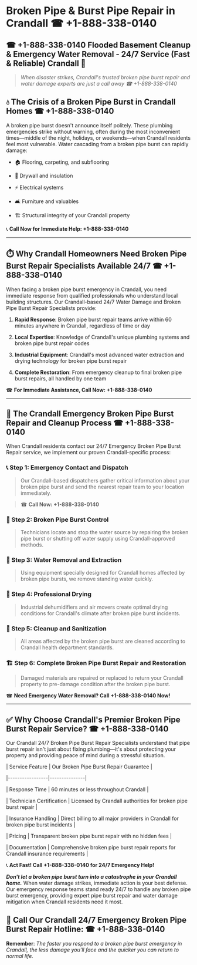 # Broken Pipe & Burst Pipe Repair in Crandall ☎ +1-888-338-0140  
## ☎ +1-888-338-0140 Flooded Basement Cleanup & Emergency Water Removal - 24/7 Service (Fast & Reliable) Crandall 🚨  

> *When disaster strikes, Crandall's trusted broken pipe burst repair and water damage experts are just a call away ☎ +1-888-338-0140*  

## 💧 The Crisis of a Broken Pipe Burst in Crandall Homes ☎ +1-888-338-0140  

A broken pipe burst doesn't announce itself politely. These plumbing emergencies strike without warning, often during the most inconvenient times—middle of the night, holidays, or weekends—when Crandall residents feel most vulnerable. Water cascading from a broken pipe burst can rapidly damage:  

* 🏠 Flooring, carpeting, and subflooring  
* 🧱 Drywall and insulation  
* ⚡ Electrical systems  
* 🛋️ Furniture and valuables  
* 🏗️ Structural integrity of your Crandall property  

📞 **Call Now for Immediate Help: +1-888-338-0140**  

---  

## ⏱️ Why Crandall Homeowners Need Broken Pipe Burst Repair Specialists Available 24/7 ☎ +1-888-338-0140  

When facing a broken pipe burst emergency in Crandall, you need immediate response from qualified professionals who understand local building structures. Our Crandall-based 24/7 Water Damage and Broken Pipe Burst Repair Specialists provide:  

1. **Rapid Response**: Broken pipe burst repair teams arrive within 60 minutes anywhere in Crandall, regardless of time or day  
2. **Local Expertise**: Knowledge of Crandall's unique plumbing systems and broken pipe burst repair codes  
3. **Industrial Equipment**: Crandall's most advanced water extraction and drying technology for broken pipe burst repair  
4. **Complete Restoration**: From emergency cleanup to final broken pipe burst repairs, all handled by one team  

☎ **For Immediate Assistance, Call Now: +1-888-338-0140**  

---  

## 🔧 The Crandall Emergency Broken Pipe Burst Repair and Cleanup Process ☎ +1-888-338-0140  

When Crandall residents contact our 24/7 Emergency Broken Pipe Burst Repair service, we implement our proven Crandall-specific process:  

### 📞 Step 1: Emergency Contact and Dispatch  
> Our Crandall-based dispatchers gather critical information about your broken pipe burst and send the nearest repair team to your location immediately.  
> ☎ **Call Now: +1-888-338-0140**  

### 🚿 Step 2: Broken Pipe Burst Control  
> Technicians locate and stop the water source by repairing the broken pipe burst or shutting off water supply using Crandall-approved methods.  

### 🌊 Step 3: Water Removal and Extraction  
> Using equipment specially designed for Crandall homes affected by broken pipe bursts, we remove standing water quickly.  

### 💨 Step 4: Professional Drying  
> Industrial dehumidifiers and air movers create optimal drying conditions for Crandall's climate after broken pipe burst incidents.  

### 🧼 Step 5: Cleanup and Sanitization  
> All areas affected by the broken pipe burst are cleaned according to Crandall health department standards.  

### 🏗️ Step 6: Complete Broken Pipe Burst Repair and Restoration  
> Damaged materials are repaired or replaced to return your Crandall property to pre-damage condition after the broken pipe burst.  

☎ **Need Emergency Water Removal? Call +1-888-338-0140 Now!**  

---  

## ✅ Why Choose Crandall's Premier Broken Pipe Burst Repair Service? ☎ +1-888-338-0140  

Our Crandall 24/7 Broken Pipe Burst Repair Specialists understand that pipe burst repair isn't just about fixing plumbing—it's about protecting your property and providing peace of mind during a stressful situation.  

| Service Feature | Our Broken Pipe Burst Repair Guarantee |  
|-----------------|---------------|  
| Response Time | 60 minutes or less throughout Crandall |  
| Technician Certification | Licensed by Crandall authorities for broken pipe burst repair |  
| Insurance Handling | Direct billing to all major providers in Crandall for broken pipe burst incidents |  
| Pricing | Transparent broken pipe burst repair with no hidden fees |  
| Documentation | Comprehensive broken pipe burst repair reports for Crandall insurance requirements |  

📞 **Act Fast! Call +1-888-338-0140 for 24/7 Emergency Help!**  

***Don't let a broken pipe burst turn into a catastrophe in your Crandall home.*** When water damage strikes, immediate action is your best defense. Our emergency response teams stand ready 24/7 to handle any broken pipe burst emergency, providing expert pipe burst repair and water damage mitigation when Crandall residents need it most.  

## 📱 Call Our Crandall 24/7 Emergency Broken Pipe Burst Repair Hotline: ☎ +1-888-338-0140  

**Remember**: *The faster you respond to a broken pipe burst emergency in Crandall, the less damage you'll face and the quicker you can return to normal life.*
